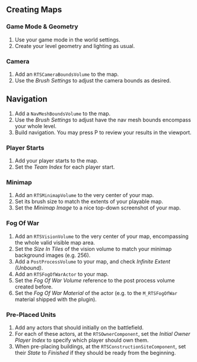 ## Creating Maps

### Game Mode & Geometry

1. Use your game mode in the world settings.
1. Create your level geometry and lighting as usual.

### Camera

1. Add an `RTSCameraBoundsVolume` to the map.
1. Use the _Brush Settings_ to adjust the camera bounds as desired.

## Navigation

1. Add a `NavMeshBoundsVolume` to the map.
1. Use the _Brush Settings_ to adjust have the nav mesh bounds encompass your whole level.
1. Build navigation. You may press P to review your results in the viewport.

### Player Starts

1. Add your player starts to the map.
1. Set the _Team Index_ for each player start.

### Minimap

1. Add an `RTSMinimapVolume` to the very center of your map.
1. Set its brush size to match the extents of your playable map.
1. Set the _Minimap Image_ to a nice top-down screenshot of your map.

### Fog Of War

1. Add an `RTSVisionVolume` to the very center of your map, encompassing the whole valid visible map area.
1. Set the _Size In Tiles_ of the vision volume to match your minimap background images (e.g. 256).
1. Add a `PostProcessVolume` to your map, and check _Infinite Extent (Unbound)_.
1. Add an `RTSFogOfWarActor` to your map.
1. Set the _Fog Of War Volume_ reference to the post process volume created before.
1. Set the _Fog Of War Material_ of the actor (e.g. to the `M_RTSFogOfWar` material shipped with the plugin).

### Pre-Placed Units

1. Add any actors that should initially on the battlefield.
1. For each of these actors, at the `RTSOwnerComponent`, set the _Initial Owner Player Index_ to specify which player should own them.
1. When pre-placing buildings, at the `RTSConstructionSiteComponent`, set their _State_ to _Finished_ if they should be ready from the beginning.
